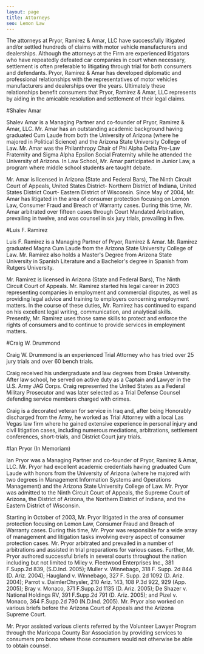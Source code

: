 ```yaml
---
layout: page
title: Attorneys
seo: Lemon Law
---
```


The attorneys at Pryor, Ramirez & Amar, LLC have successfully litigated and/or settled hundreds of claims with motor vehicle manufacturers and dealerships. Although the attorneys at the Firm are experienced litigators who have repeatedly defeated car companies in court when necessary, settlement is often preferable to litigating through trial for both consumers and defendants. Pryor, Ramirez & Amar has developed diplomatic and professional relationships with the representatives of motor vehicles manufacturers and dealerships over the years. Ultimately these relationships benefit consumers that Pryor, Ramirez & Amar, LLC represents by aiding in the amicable resolution and settlement of their legal claims.

#Shalev Amar

Shalev Amar is a Managing Partner and co-founder of Pryor, Ramirez & Amar, LLC. Mr. Amar has an outstanding academic background having graduated Cum Laude from both the University of Arizona (where he majored in Political Science) and the Arizona State University College of Law. Mr. Amar was the Philanthropy Chair of Phi Alpha Delta Pre-Law Fraternity and Sigma Alpha Epsilon Social Fraternity while he attended the University of Arizona. In Law School, Mr. Amar participated in Junior Law, a program where middle school students are taught debate.

Mr. Amar is licensed in Arizona (State and Federal Bars), The Ninth Circuit Court of Appeals, United States District- Northern District of Indiana, United States District Court- Eastern District of Wisconsin. Since May of 2004, Mr. Amar has litigated in the area of consumer protection focusing on Lemon Law, Consumer Fraud and Breach of Warranty cases. During this time, Mr. Amar arbitrated over fifteen cases through Court Mandated Arbitration, prevailing in twelve, and was counsel in six jury trials, prevailing in five.

#Luis F. Ramirez

Luis F. Ramirez is a Managing Partner of Pryor, Ramirez & Amar. Mr. Ramirez graduated Magna Cum Laude from the Arizona State University College of Law. Mr. Ramirez also holds a Master's Degree from Arizona State University in Spanish Literature and a Bachelor's degree in Spanish from Rutgers University.

Mr. Ramirez is licensed in Arizona (State and Federal Bars), The Ninth Circuit Court of Appeals. Mr. Ramirez started his legal career in 2003 representing companies in employment and commercial disputes, as well as providing legal advice and training to employers concerning employment matters. In the course of these duties, Mr. Ramirez has continued to expand on his excellent legal writing, communication, and analytical skills. Presently, Mr. Ramirez uses those same skills to protect and enforce the rights of consumers and to continue to provide services in employment matters.

#Craig W. Drummond

Craig W. Drummond is an experienced Trial Attorney who has tried over 25 jury trials and over 60 bench trials.

Craig received his undergraduate and law degrees from Drake University. After law school, he served on active duty as a Captain and Lawyer in the U.S. Army JAG Corps. Craig represented the United States as a Federal Military Prosecutor and was later selected as a Trial Defense Counsel defending service members charged with crimes. 

Craig is a decorated veteran for service in Iraq and, after being Honorably discharged from the Army, he worked as Trial Attorney with a local Las Vegas law firm where he gained extensive experience in personal injury and civil litigation cases, including numerous mediations, arbitrations, settlement conferences, short-trials, and District Court jury trials.

#Ian Pryor (In Memoriam)

Ian Pryor was a Managing Partner and co-founder of Pryor, Ramirez & Amar, LLC. Mr. Pryor had excellent academic credentials having graduated Cum Laude with honors from the University of Arizona (where he majored with two degrees in Management Information Systems and Operations Management) and the Arizona State University College of Law. Mr. Pryor was admitted to the Ninth Circuit Court of Appeals, the Supreme Court of Arizona, the District of Arizona, the Northern District of Indiana, and the Eastern District of Wisconsin.

Starting in October of 2003, Mr. Pryor litigated in the area of consumer protection focusing on Lemon Law, Consumer Fraud and Breach of Warranty cases. During this time, Mr. Pryor was responsible for a wide array of management and litigation tasks involving every aspect of consumer protection cases. Mr. Pryor arbitrated and prevailed in a number of arbitrations and assisted in trial preparations for various cases. Further, Mr. Pryor authored successful briefs in several courts throughout the nation including but not limited to Miley v. Fleetwood Enterprises Inc., 381 F.Supp.2d 839, (S.D.Ind. 2005); Muller v. Winnebago, 318 F. Supp. 2d 844 (D. Ariz. 2004); Haugland v. Winnebago, 327 F. Supp. 2d 1092 (D. Ariz. 2004); Parrot v. DaimlerChrysler, 210 Ariz. 143, 108 P.3d 922, 929 (App. 2005); Bray v. Monaco, 371 F.Supp.2d 1135 (D. Ariz. 2005); De Shazer v. National Holdings RV, 391 F.Supp.2d 791 (D. Ariz. 2005); and Pizel v. Monaco, 364 F.Supp.2d 790 (N.D.Ind. 2005). Mr. Pryor also worked on various briefs before the Arizona Court of Appeals and the Arizona Supreme Court.

Mr. Pryor assisted various clients referred by the Volunteer Lawyer Program through the Maricopa County Bar Association by providing services to consumers pro bono where those consumers would not otherwise be able to obtain counsel. 
